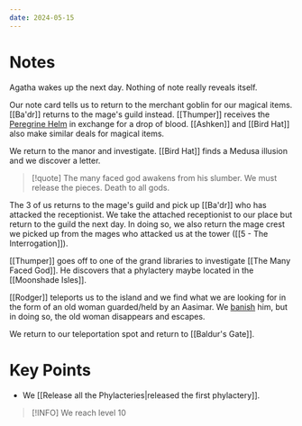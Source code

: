 ```yaml
---
date: 2024-05-15
---
```

# Notes

Agatha wakes up the next day. Nothing of note really reveals itself.

Our note card tells us to return to the merchant goblin for our magical items. [[Ba'dr]] returns to the mage's guild instead. [[Thumper]] receives the [Peregrine Helm](https://www.dndbeyond.com/magic-items/316764-peregrine-mask) in exchange for a drop of blood. [[Ashken]] and [[Bird Hat]] also make similar deals for magical items.

We return to the manor and investigate. [[Bird Hat]] finds a Medusa illusion and we discover a letter.
> [!quote] The many faced god awakens from his slumber. We must release the pieces. Death to all gods.

The 3 of us returns to the mage's guild and pick up [[Ba'dr]] who has attacked the receptionist. We take the attached receptionist to our place but return to the guild the next day. In doing so, we also return the mage crest we picked up from the mages who attacked us at the tower ([[5 - The Interrogation]]). 

[[Thumper]] goes off to one of the grand libraries to investigate [[The Many Faced God]]. He discovers that a phylactery maybe located in the [[Moonshade Isles]]. 

[[Rodger]] teleports us to the island and we find what we are looking for in the form of an old woman guarded/held by an Aasimar. We [banish](https://www.dndbeyond.com/spells/2010-banishment) him, but in doing so, the old woman disappears and escapes.

We return to our teleportation spot and return to [[Baldur's Gate]].

# Key Points

* We [[Release all the Phylacteries|released the first phylactery]].

> [!INFO] We reach level 10